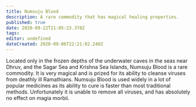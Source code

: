 ```yaml
---
title: Numsuju Blood
description: A rare commodity that has magical healing properties.
published: true
date: 2020-09-22T21:05:23.378Z
tags: 
editor: undefined
dateCreated: 2020-09-06T22:21:02.240Z
---
```


Located only in the frozen depths of the underwater caves in the seas near Dhruv, and the Sagar Sea and Krishna Sea Islands, Numsuju Blood is a rare commodity. It is very magical and is prized for its ability to cleanse viruses from deathly ill Ramathians. Numsuju Blood is used widely in a lot of popular medicines as its ability to cure is faster than most traditional methods. Unfortunately it is unable to remove all viruses, and has absolutely no effect on magia morbii.